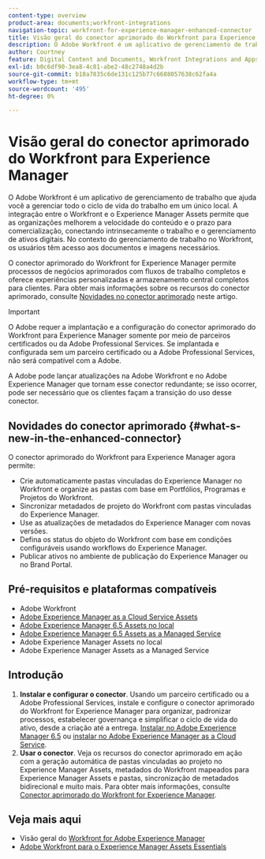 ```yaml
---
content-type: overview
product-area: documents;workfront-integrations
navigation-topic: workfront-for-experience-manager-enhanced-connector
title: Visão geral do conector aprimorado do Workfront para Experience Manager
description: O Adobe Workfront é um aplicativo de gerenciamento de trabalho que ajuda você a gerenciar todo o ciclo de vida do trabalho em um único local. A integração entre o Workfront e o Experience Manager Assets permite que as organizações melhorem a velocidade do conteúdo e o prazo para comercialização, conectando intrinsecamente o trabalho e o gerenciamento de ativos digitais. No contexto do gerenciamento de trabalho no Workfront, os usuários têm acesso aos documentos e imagens necessários.
author: Courtney
feature: Digital Content and Documents, Workfront Integrations and Apps
exl-id: b0c6df90-3ea8-4c81-abe2-48c2748a4d2b
source-git-commit: b18a7835c6de131c125b77c6688057638c62fa4a
workflow-type: tm+mt
source-wordcount: '495'
ht-degree: 0%

---
```


# Visão geral do conector aprimorado do Workfront para Experience Manager

<!-- Audited: 01/2024 -->

O Adobe Workfront é um aplicativo de gerenciamento de trabalho que ajuda você a gerenciar todo o ciclo de vida do trabalho em um único local. A integração entre o Workfront e o Experience Manager Assets permite que as organizações melhorem a velocidade do conteúdo e o prazo para comercialização, conectando intrinsecamente o trabalho e o gerenciamento de ativos digitais. No contexto do gerenciamento de trabalho no Workfront, os usuários têm acesso aos documentos e imagens necessários.

O conector aprimorado do Workfront for Experience Manager permite processos de negócios aprimorados com fluxos de trabalho completos e oferece experiências personalizadas e armazenamento central completos para clientes. Para obter mais informações sobre os recursos do conector aprimorado, consulte [Novidades no conector aprimorado](#what-s-new-in-the-enhanced-connector) neste artigo.

>[!IMPORTANT]
>
>O Adobe requer a implantação e a configuração do conector aprimorado do Workfront para Experience Manager somente por meio de parceiros certificados ou da Adobe Professional Services. Se implantada e configurada sem um parceiro certificado ou a Adobe Professional Services, não será compatível com a Adobe.
>
>A Adobe pode lançar atualizações na Adobe Workfront e no Adobe Experience Manager que tornam esse conector redundante; se isso ocorrer, pode ser necessário que os clientes façam a transição do uso desse conector.

## Novidades do conector aprimorado {#what-s-new-in-the-enhanced-connector}

O conector aprimorado do Workfront para Experience Manager agora permite:

* Crie automaticamente pastas vinculadas do Experience Manager no Workfront e organize as pastas com base em Portfólios, Programas e Projetos do Workfront.
* Sincronizar metadados de projeto do Workfront com pastas vinculadas do Experience Manager.
* Use as atualizações de metadados do Experience Manager com novas versões.
* Defina os status do objeto do Workfront com base em condições configuráveis usando workflows do Experience Manager.
* Publicar ativos no ambiente de publicação do Experience Manager ou no Brand Portal.

## Pré-requisitos e plataformas compatíveis

* Adobe Workfront
* [Adobe Experience Manager as a Cloud Service Assets](https://helpx.adobe.com/br/legal/product-descriptions/adobe-experience-manager-cloud-service.html)
* [Adobe Experience Manager 6.5 Assets no local](https://helpx.adobe.com/br/legal/product-descriptions/adobe-experience-manager-on-premise.html)
* [Adobe Experience Manager 6.5 Assets as a Managed Service](https://helpx.adobe.com/br/legal/product-descriptions/adobe-experience-manager-managed-services.html)
* Adobe Experience Manager Assets no local
* Adobe Experience Manager Assets as a Managed Service

## Introdução

1. **Instalar e configurar o conector**. Usando um parceiro certificado ou a Adobe Professional Services, instale e configure o conector aprimorado do Workfront for Experience Manager para organizar, padronizar processos, estabelecer governança e simplificar o ciclo de vida do ativo, desde a criação até a entrega. [Instalar no Adobe Experience Manager 6.5](https://experienceleague.adobe.com/pt-br/docs/experience-manager-65/content/assets/integrations/workfront-integrations) ou [instalar no Adobe Experience Manager as a Cloud Service](https://experienceleague.adobe.com/pt-br/docs/experience-manager-cloud-service/content/assets/integrations/workfront-connector-install).
1. **Usar o conector**. Veja os recursos do conector aprimorado em ação com a geração automática de pastas vinculadas ao projeto no Experience Manager Assets, metadados do Workfront mapeados para Experience Manager Assets e pastas, sincronização de metadados bidirecional e muito mais. Para obter mais informações, consulte [Conector aprimorado do Workfront for Experience Manager](../../../documents/workfront-and-experience-manager-integrations/workfront-for-experience-manager-enhanced-connector/workfront-for-aem-enhanced-connector.md).

## Veja mais aqui

* Visão geral do [Workfront for Adobe Experience Manager](https://business.adobe.com/products/workfront/aem-integration.html)
* [Adobe Workfront para o Experience Manager Assets Essentials](../../../documents/adobe-workfront-for-experience-manager-assets-essentials/workfront-for-aem-asset-essentials.md)
